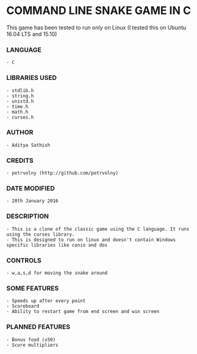 # COMMAND LINE SNAKE GAME IN C
This game has been tested to run only on Linux (I tested this on Ubuntu 16.04 LTS and 15.10)

### LANGUAGE
	- C
	
### LIBRARIES USED
	- stdlib.h
	- string.h
	- unistd.h
	- time.h
	- math.h
	- curses.h

### AUTHOR
	- Aditya Sathish
	
### CREDITS
	- petrvolny (http://github.com/petrvolny)
	
### DATE MODIFIED
	- 20th January 2016

### DESCRIPTION	
	- This is a clone of the classic game using the C language. It runs using the curses library.
	- This is designed to run on linux and doesn't contain Windows specific libraries like conio and dos
	
### CONTROLS
	- w,a,s,d for moving the snake around
	
### SOME FEATURES
	- Speeds up after every point
	- Scoreboard
	- Ability to restart game from end screen and win screen

### PLANNED FEATURES
	- Bonus food (x50)
	- Score multipliers
	
